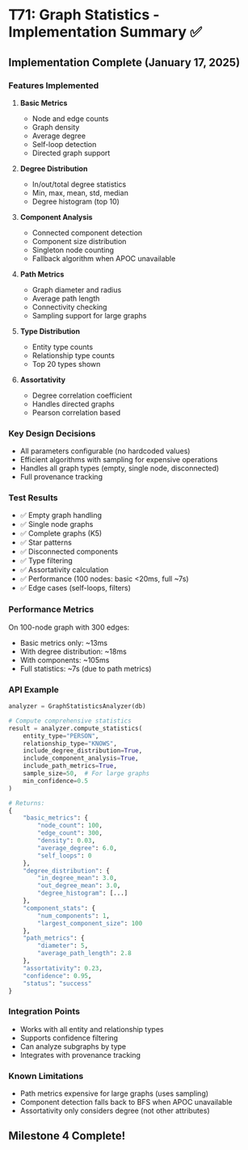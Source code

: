 # T71: Graph Statistics - Implementation Summary ✅

## Implementation Complete (January 17, 2025)

### Features Implemented
1. **Basic Metrics**
   - Node and edge counts
   - Graph density
   - Average degree
   - Self-loop detection
   - Directed graph support

2. **Degree Distribution**
   - In/out/total degree statistics
   - Min, max, mean, std, median
   - Degree histogram (top 10)

3. **Component Analysis**
   - Connected component detection
   - Component size distribution
   - Singleton node counting
   - Fallback algorithm when APOC unavailable

4. **Path Metrics**
   - Graph diameter and radius
   - Average path length
   - Connectivity checking
   - Sampling support for large graphs

5. **Type Distribution**
   - Entity type counts
   - Relationship type counts
   - Top 20 types shown

6. **Assortativity**
   - Degree correlation coefficient
   - Handles directed graphs
   - Pearson correlation based

### Key Design Decisions
- All parameters configurable (no hardcoded values)
- Efficient algorithms with sampling for expensive operations
- Handles all graph types (empty, single node, disconnected)
- Full provenance tracking

### Test Results
- ✅ Empty graph handling
- ✅ Single node graphs
- ✅ Complete graphs (K5)
- ✅ Star patterns
- ✅ Disconnected components
- ✅ Type filtering
- ✅ Assortativity calculation
- ✅ Performance (100 nodes: basic <20ms, full ~7s)
- ✅ Edge cases (self-loops, filters)

### Performance Metrics
On 100-node graph with 300 edges:
- Basic metrics only: ~13ms
- With degree distribution: ~18ms
- With components: ~105ms
- Full statistics: ~7s (due to path metrics)

### API Example
```python
analyzer = GraphStatisticsAnalyzer(db)

# Compute comprehensive statistics
result = analyzer.compute_statistics(
    entity_type="PERSON",
    relationship_type="KNOWS",
    include_degree_distribution=True,
    include_component_analysis=True,
    include_path_metrics=True,
    sample_size=50,  # For large graphs
    min_confidence=0.5
)

# Returns:
{
    "basic_metrics": {
        "node_count": 100,
        "edge_count": 300,
        "density": 0.03,
        "average_degree": 6.0,
        "self_loops": 0
    },
    "degree_distribution": {
        "in_degree_mean": 3.0,
        "out_degree_mean": 3.0,
        "degree_histogram": [...]
    },
    "component_stats": {
        "num_components": 1,
        "largest_component_size": 100
    },
    "path_metrics": {
        "diameter": 5,
        "average_path_length": 2.8
    },
    "assortativity": 0.23,
    "confidence": 0.95,
    "status": "success"
}
```

### Integration Points
- Works with all entity and relationship types
- Supports confidence filtering
- Can analyze subgraphs by type
- Integrates with provenance tracking

### Known Limitations
- Path metrics expensive for large graphs (uses sampling)
- Component detection falls back to BFS when APOC unavailable
- Assortativity only considers degree (not other attributes)

## Milestone 4 Complete!